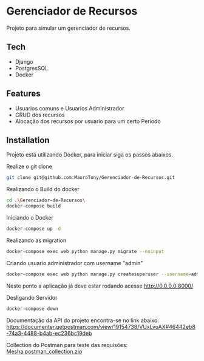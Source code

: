 # Gerenciador de Recursos

Projeto para simular um gerenciador de recursos.

## Tech
 - Django
 - PostgresSQL
 - Docker

## Features

- Usuarios comuns e Usuarios Administrador
- CRUD dos recursos
- Alocação dos recursos por usuario para um certo Periodo

## Installation

Projeto está utilizando Docker, para iniciar siga os passos abaixos.

Realize o git clone

```sh
git clone git@github.com:MauroTony/Gerenciador-de-Recursos.git
```
Realizando o Build do docker
```sh
cd .\Gerenciador-de-Recursos\
docker-compose build 
```
Iniciando o Docker
```sh
docker-compose up -d
```
Realizando as migration
```sh
docker-compose exec web python manage.py migrate --noinput 
```
Criando usuario administrador com username "admin"
```sh
docker-compose exec web python manage.py createsuperuser --username=admin
```
Neste ponto a aplicação já deve estar rodando acesse http://0.0.0.0:8000/



Desligando Servidor
```sh
docker-compose down
```



Documentação da API do projeto encontra-se no link abaixo:
https://documenter.getpostman.com/view/19154738/VUxLvoAX#46442eb8-74a3-4488-b4ab-ec236bc19deb

Collection do Postman para teste das requisões:
[Mesha.postman_collection.zip](https://github.com/MauroTony/Gerenciador-de-Recursos/files/9446541/Mesha.postman_collection.zip)
